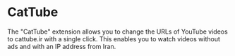 # CatTube
The "CatTube" extension allows you to change the URLs of YouTube videos to cattube.ir with a single click. This enables you to watch videos without ads and with an IP address from Iran.
